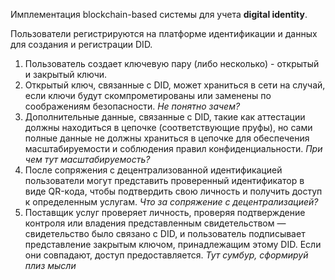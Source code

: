 Имплементация blockchain-based системы для учета **digital identity**.

Пользователи регистрируются на платформе идентификации и данных для
создания и регистрации DID. 

1. Пользователь создает ключевую пару (либо несколько) - открытый и закрытый ключи. 
2. Открытый ключ, связанные с DID, может храниться в сети на случай, если ключи будут скомпрометированы или
заменены по соображениям безопасности. *Не понятно зачем?*
3. Дополнительные данные, связанные с DID, такие как аттестации должны находиться в цепочке (соответствующие пруфы), но
сами полные данные не должны храниться в цепочке для обеспечения
масштабируемости и соблюдения правил конфиденциальности. *При чем тут масштабируемость?*
4. После сопряжения с децентрализованной идентификацией пользователи могут
представить проверенный идентификатор в виде QR-кода, чтобы
подтвердить свою личность и получить доступ к определенным услугам. *Что за сопряжение с децентрализацией?* 
5. Поставщик услуг проверяет личность, проверяя подтверждение контроля или
владения представленным свидетельством — свидетельство было связано с DID, и пользователь подписывает представление 
закрытым ключом, принадлежащим этому DID. Если они совпадают, доступ предоставляется. *Тут сумбур, сформируй плиз мысли*
